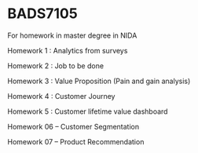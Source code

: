# BADS7105
For homework in master degree in NIDA

Homework 1 : Analytics from surveys

Homework 2 : Job to be done

Homework 3 : Value Proposition (Pain and gain analysis)

Homework 4 : Customer Journey

Homework 5 : Customer lifetime value dashboard

Homework 06 – Customer Segmentation

Homework 07 – Product Recommendation
